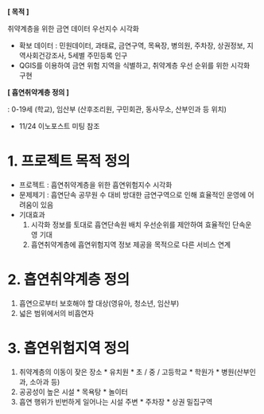 **[ 목적 ]**

취약계층을 위한 금연 데이터 우선지수 시각화

- 확보 데이터 : 민원데이터, 과태료, 금연구역, 목욕장, 병의원, 주차장, 상권정보, 지역사회건강조사, 5세별 주민등록 인구
- QGIS를 이용하여 금연 위험 지역을 식별하고, 취약계층 우선 순위를 위한 시각화 구현



**[ 흡연취약계층 정의 ]**

: 0-19세 (학교), 임산부 (산후조리원, 구민회관, 동사무소, 산부인과 등 위치)

- 11/24 이노포스트 미팅 참조 


# 1. 프로젝트 목적 정의
- 프로젝트 : 흡연취약계층을 위한 흡연위험지수 시각화
- 문제제기 : 흡연단속 공무원 수 대비 방대한 금연구역으로 인해 효율적인 운영에 어려움이 있음
- 기대효과
  1. 시각화 정보를 토대로 흡연단속원 배치 우선순위를 제안하여 효율적인 단속운영 기대
  2. 흡연취약계층에 흡연위험지역 정보 제공을 목적으로 다른 서비스 연계

# 2. 흡연취약계층 정의
  1. 흡연으로부터 보호해야 할 대상(영유아, 청소년, 임산부)
  2. 넓은 범위에서의 비흡연자

# 3. 흡연위험지역 정의
  1. 취약계층의 이동이 잦은 장소
    * 유치원
    * 초 / 중 / 고등학교
    * 학원가
    * 병원(산부인과, 소아과 등)
  2. 공공성이 높은 시설
    * 목욕탕
    * 놀이터
  4. 흡연 행위가 빈번하게 일어나는 시설 주변
    * 주차장
    * 상권 밀집구역
